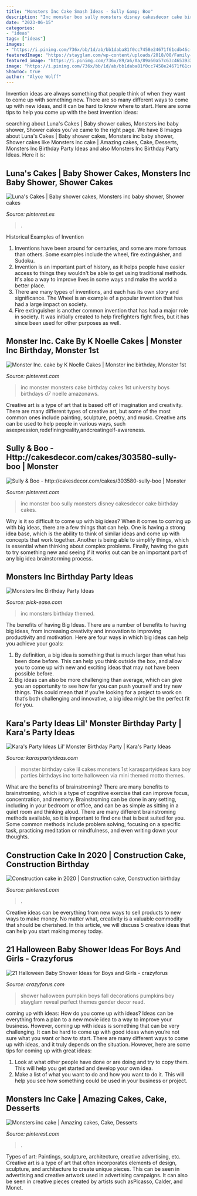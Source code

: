 ```yaml
---
title: "Monsters Inc Cake Smash Ideas - Sully &amp; Boo"
description: "Inc monster boo sully monsters disney cakesdecor cake birthday cakes"
date: "2023-06-15"
categories:
- "ideas"
tags: ["ideas"]
images:
- "https://i.pinimg.com/736x/bb/1d/ab/bb1daba81f0cc7458e24671f61cdb46c--monster-inc-cakes-monsters-inc.jpg"
featuredImage: "https://stayglam.com/wp-content/uploads/2018/08/Family-of-Pumpkins.jpg"
featured_image: "https://i.pinimg.com/736x/89/a6/0a/89a60a57c63c46539335a62a9b905ee3.jpg"
image: "https://i.pinimg.com/736x/bb/1d/ab/bb1daba81f0cc7458e24671f61cdb46c--monster-inc-cakes-monsters-inc.jpg"
ShowToc: true
author: "Alyce Wolff"
---
```



Invention ideas are always something that people think of when they want to come up with something new. There are so many different ways to come up with new ideas, and it can be hard to know where to start. Here are some tips to help you come up with the best invention ideas:

	

		
searching about Luna&#039;s Cakes | Baby shower cakes, Monsters inc baby shower, Shower cakes you've came to the right page. We have 8 Images about Luna&#039;s Cakes | Baby shower cakes, Monsters inc baby shower, Shower cakes like Monsters inc cake | Amazing cakes, Cake, Desserts, Monsters Inc Birthday Party Ideas and also Monsters Inc Birthday Party Ideas. Here it is:
		
    
## Luna&#039;s Cakes | Baby Shower Cakes, Monsters Inc Baby Shower, Shower Cakes

<img loading=lazy src="https://i.pinimg.com/736x/9f/ab/fe/9fabfe3cfdb1590d5b588bfef77cbc10--baby-shower-cakes.jpg" onerror="this.onerror=null;this.src='https://tse1.mm.bing.net/th?id=OIP.0JFamet9SwkQfTUnM1TeegHaNK&amp;pid=15.1';" alt="Luna&#039;s Cakes | Baby shower cakes, Monsters inc baby shower, Shower cakes">

_Source: pinterest.es_

>. 

	

Historical Examples of Invention
1. Inventions have been around for centuries, and some are more famous than others. Some examples include the wheel, fire extinguisher, and Sudoku.
2. Invention is an important part of history, as it helps people have easier access to things they wouldn't be able to get using traditional methods. It's also a way to improve lives in some ways and make the world a better place.
3. There are many types of inventions, and each has its own story and significance. The Wheel is an example of a popular invention that has had a large impact on society.
4. Fire extinguisher is another common invention that has had a major role in society. It was initially created to help firefighters fight fires, but it has since been used for other purposes as well.

    
## Monster Inc. Cake By K Noelle Cakes | Monster Inc Birthday, Monster 1st

<img loading=lazy src="https://i.pinimg.com/originals/30/d7/51/30d751136c8acf835debca2ac3a3b2e9.jpg" onerror="this.onerror=null;this.src='https://tse4.mm.bing.net/th?id=OIP.q30gCK7JdP010p3QLbzn5QHaLH&amp;pid=15.1';" alt="Monster Inc. cake by K Noelle Cakes | Monster inc birthday, Monster 1st">

_Source: pinterest.com_

>inc monster monsters cake birthday cakes 1st university boys birthdays d7 noelle amazonaws. 

	

Creative art is a type of art that is based off of imagination and creativity. There are many different types of creative art, but some of the most common ones include painting, sculpture, poetry, and music. Creative arts can be used to help people in various ways, such asexpression,redefiningreality,andcreatingelf-awareness.

    
## Sully &amp; Boo - Http://cakesdecor.com/cakes/303580-sully-boo | Monster

<img loading=lazy src="https://i.pinimg.com/736x/89/a6/0a/89a60a57c63c46539335a62a9b905ee3.jpg" onerror="this.onerror=null;this.src='https://tse3.mm.bing.net/th?id=OIP.lMyPa2V-B-cwr7SBSsdEugHaKw&amp;pid=15.1';" alt="Sully &amp; Boo - http://cakesdecor.com/cakes/303580-sully-boo | Monster">

_Source: pinterest.com_

>inc monster boo sully monsters disney cakesdecor cake birthday cakes. 

	

Why is it so difficult to come up with big ideas?
When it comes to coming up with big ideas, there are a few things that can help. One is having a strong idea base, which is the ability to think of similar ideas and come up with concepts that work together. Another is being able to simplify things, which is essential when thinking about complex problems. Finally, having the guts to try something new and seeing if it works out can be an important part of any big idea brainstorming process.

    
## Monsters Inc Birthday Party Ideas

<img loading=lazy src="http://www.pick-ease.com/wp-content/uploads/2014/09/DSC_0073-1024x682.jpg" onerror="this.onerror=null;this.src='https://tse4.mm.bing.net/th?id=OIP.MYsAaL-3qLHePYvHUJX3mQHaE7&amp;pid=15.1';" alt="Monsters Inc Birthday Party Ideas">

_Source: pick-ease.com_

>inc monsters birthday themed. 

	

The benefits of having Big Ideas.
There are a number of benefits to having big ideas, from increasing creativity and innovation to improving productivity and motivation. Here are four ways in which big ideas can help you achieve your goals: 
1. By definition, a big idea is something that is much larger than what has been done before. This can help you think outside the box, and allow you to come up with new and exciting ideas that may not have been possible before. 
2. Big ideas can also be more challenging than average, which can give you an opportunity to see how far you can push yourself and try new things. This could mean that if you’re looking for a project to work on that’s both challenging and innovative, a big idea might be the perfect fit for you. 

    
## Kara&#039;s Party Ideas Lil&#039; Monster Birthday Party | Kara&#039;s Party Ideas

<img loading=lazy src="https://www.karaspartyideas.com/wp-content/uploads/2013/06/MG_2276a-baixa_600x901.jpg" onerror="this.onerror=null;this.src='https://tse4.mm.bing.net/th?id=OIP.jwm7d0qiA65iLt3wMhbxzQHaLH&amp;pid=15.1';" alt="Kara&#039;s Party Ideas Lil&#039; Monster Birthday Party | Kara&#039;s Party Ideas">

_Source: karaspartyideas.com_

>monster birthday cake lil cakes monsters 1st karaspartyideas kara boy parties birthdays inc torte halloween via mini themed motto themes. 

	

What are the benefits of brainstroming?
There are many benefits to brainstroming, which is a type of cognitive exercise that can improve focus, concentration, and memory. Brainstroming can be done in any setting, including in your bedroom or office, and can be as simple as sitting in a quiet room and thinking aloud. There are many different brainstroming methods available, so it is important to find one that is best suited for you. Some common methods include problem solving, focusing on a specific task, practicing meditation or mindfulness, and even writing down your thoughts.

    
## Construction Cake In 2020 | Construction Cake, Construction Birthday

<img loading=lazy src="https://i.pinimg.com/736x/17/4f/74/174f7433d99a1964eebab9208a752215.jpg" onerror="this.onerror=null;this.src='https://tse4.mm.bing.net/th?id=OIP.nJrcVyiRXvU45mtr1DNocQHaJ3&amp;pid=15.1';" alt="Construction cake in 2020 | Construction cake, Construction birthday">

_Source: pinterest.com_

>. 

	

Creative ideas can be everything from new ways to sell products to new ways to make money. No matter what, creativity is a valuable commodity that should be cherished. In this article, we will discuss 5 creative ideas that can help you start making money today.

    
## 21 Halloween Baby Shower Ideas For Boys And Girls - Crazyforus

<img loading=lazy src="https://stayglam.com/wp-content/uploads/2018/08/Family-of-Pumpkins.jpg" onerror="this.onerror=null;this.src='https://tse4.mm.bing.net/th?id=OIP.aFgldJJ_9dh1FlZVk7idwwHaJQ&amp;pid=15.1';" alt="21 Halloween Baby Shower Ideas for Boys and Girls - crazyforus">

_Source: crazyforus.com_

>shower halloween pumpkin boys fall decorations pumpkins boy stayglam reveal perfect themes gender decor read. 

	

coming up with ideas: How do you come up with ideas?
Ideas can be everything from a plan to a new movie idea to a way to improve your business. However, coming up with ideas is something that can be very challenging. It can be hard to come up with good ideas when you’re not sure what you want or how to start. There are many different ways to come up with ideas, and it truly depends on the situation. However, here are some tips for coming up with great ideas: 
1. Look at what other people have done or are doing and try to copy them. This will help you get started and develop your own idea. 
2. Make a list of what you want to do and how you want to do it. This will help you see how something could be used in your business or project. 

    
## Monsters Inc Cake | Amazing Cakes, Cake, Desserts

<img loading=lazy src="https://i.pinimg.com/736x/bb/1d/ab/bb1daba81f0cc7458e24671f61cdb46c--monster-inc-cakes-monsters-inc.jpg" onerror="this.onerror=null;this.src='https://tse2.mm.bing.net/th?id=OIP.BVgFF4Qo6bU41aXkOeHgmgHaIY&amp;pid=15.1';" alt="Monsters inc cake | Amazing cakes, Cake, Desserts">

_Source: pinterest.com_

>. 

	

Types of art: Paintings, sculpture, architecture, creative advertising, etc.
Creative art is a type of art that often incorporates elements of design, sculpture, and architecture to create unique pieces. This can be seen in advertising and creative artwork used in advertising campaigns. It can also be seen in creative pieces created by artists such asPicasso, Calder, and Monet.

